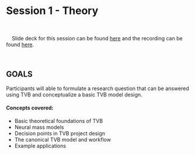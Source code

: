 # Session 1 - Theory

<br>

&nbsp;&nbsp;&nbsp;&nbsp;Slide deck for this session can be found [here](https://docs.google.com/presentation/d/1m162HYdZUSFA2WCnUa9mi3SdtjetL12cw4RU8mI_GLk/edit?usp=drive_link) and the recording can be found [here](https://drive.google.com/file/d/1q-3oktGHEHHoSJy5DylOswcchL2CuJ4h/view?usp=sharing).

<br>

## GOALS
Participants will able to formulate a research question that can be answered using TVB and conceptualize a basic TVB model design.

#### Concepts covered: 
- Basic theoretical foundations of TVB
- Neural mass models
- Decision points in TVB project design
- The canonical TVB model and workflow 
- Example applications
